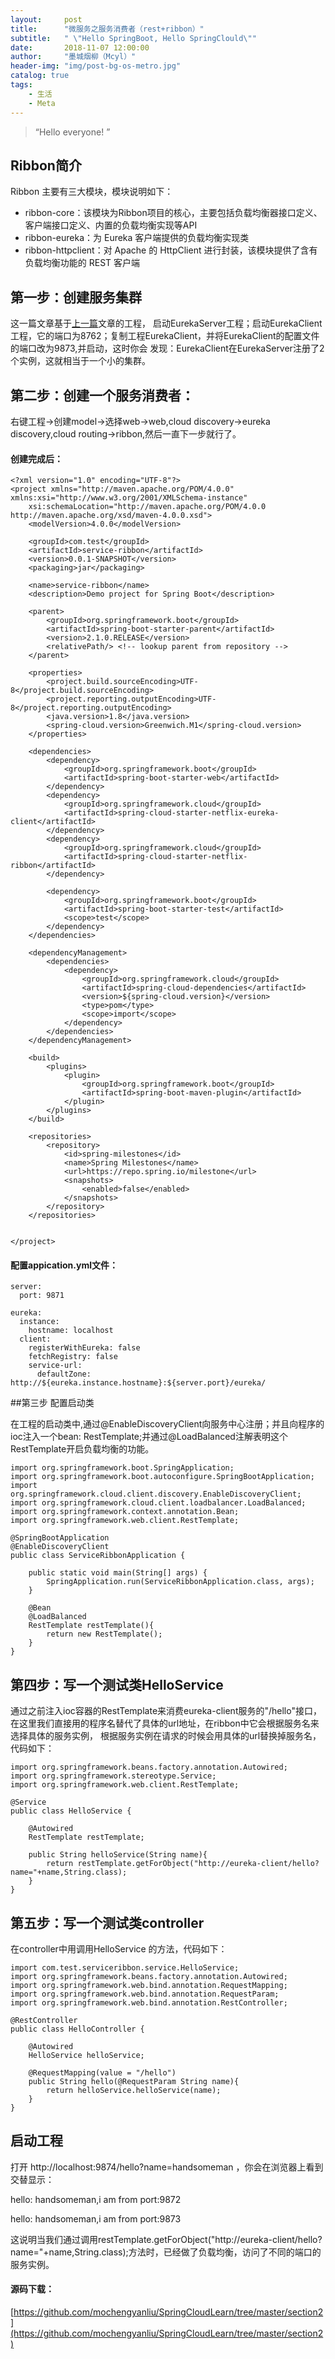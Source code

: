 ```yaml
---
layout:     post
title:      "微服务之服务消费者（rest+ribbon）"
subtitle:   " \"Hello SpringBoot, Hello SpringClould\""
date:       2018-11-07 12:00:00
author:     "墨城烟柳（Mcyl）"
header-img: "img/post-bg-os-metro.jpg"
catalog: true
tags:
    - 生活
    - Meta
---
```


> “Hello everyone! ”


## Ribbon简介

Ribbon 主要有三大模块，模块说明如下：

-  ribbon-core：该模块为Ribbon项目的核心，主要包括负载均衡器接口定义、客户端接口定义、内置的负载均衡实现等API
-  ribbon-eureka：为 Eureka 客户端提供的负载均衡实现类
-  ribbon-httpclient：对 Apache 的 HttpClient 进行封装，该模块提供了含有负载均衡功能的 REST 客户端


## 第一步：创建服务集群

这一篇文章基于[上一篇](https://mochengyanliu.github.io/2018/10/31/微服务之服务注册与发现-Eureka-2018/)文章的工程，
启动EurekaServer工程；启动EurekaClient工程，它的端口为8762；复制工程EurekaClient，并将EurekaClient的配置文件的端口改为9873,并启动，这时你会
发现：EurekaClient在EurekaServer注册了2个实例，这就相当于一个小的集群。


## 第二步：创建一个服务消费者： 

右键工程->创建model->选择web->web,cloud discovery->eureka discovery,cloud routing->ribbon,然后一直下一步就行了。

####  创建完成后：

	<?xml version="1.0" encoding="UTF-8"?>
	<project xmlns="http://maven.apache.org/POM/4.0.0" xmlns:xsi="http://www.w3.org/2001/XMLSchema-instance"
		xsi:schemaLocation="http://maven.apache.org/POM/4.0.0 http://maven.apache.org/xsd/maven-4.0.0.xsd">
		<modelVersion>4.0.0</modelVersion>

		<groupId>com.test</groupId>
		<artifactId>service-ribbon</artifactId>
		<version>0.0.1-SNAPSHOT</version>
		<packaging>jar</packaging>

		<name>service-ribbon</name>
		<description>Demo project for Spring Boot</description>

		<parent>
			<groupId>org.springframework.boot</groupId>
			<artifactId>spring-boot-starter-parent</artifactId>
			<version>2.1.0.RELEASE</version>
			<relativePath/> <!-- lookup parent from repository -->
		</parent>

		<properties>
			<project.build.sourceEncoding>UTF-8</project.build.sourceEncoding>
			<project.reporting.outputEncoding>UTF-8</project.reporting.outputEncoding>
			<java.version>1.8</java.version>
			<spring-cloud.version>Greenwich.M1</spring-cloud.version>
		</properties>

		<dependencies>
			<dependency>
				<groupId>org.springframework.boot</groupId>
				<artifactId>spring-boot-starter-web</artifactId>
			</dependency>
			<dependency>
				<groupId>org.springframework.cloud</groupId>
				<artifactId>spring-cloud-starter-netflix-eureka-client</artifactId>
			</dependency>
			<dependency>
				<groupId>org.springframework.cloud</groupId>
				<artifactId>spring-cloud-starter-netflix-ribbon</artifactId>
			</dependency>

			<dependency>
				<groupId>org.springframework.boot</groupId>
				<artifactId>spring-boot-starter-test</artifactId>
				<scope>test</scope>
			</dependency>
		</dependencies>

		<dependencyManagement>
			<dependencies>
				<dependency>
					<groupId>org.springframework.cloud</groupId>
					<artifactId>spring-cloud-dependencies</artifactId>
					<version>${spring-cloud.version}</version>
					<type>pom</type>
					<scope>import</scope>
				</dependency>
			</dependencies>
		</dependencyManagement>

		<build>
			<plugins>
				<plugin>
					<groupId>org.springframework.boot</groupId>
					<artifactId>spring-boot-maven-plugin</artifactId>
				</plugin>
			</plugins>
		</build>

		<repositories>
			<repository>
				<id>spring-milestones</id>
				<name>Spring Milestones</name>
				<url>https://repo.spring.io/milestone</url>
				<snapshots>
					<enabled>false</enabled>
				</snapshots>
			</repository>
		</repositories>


	</project>
	

#### 配置appication.yml文件：

	server:
	  port: 9871
	  
	eureka:
	  instance:
		hostname: localhost
	  client:
		registerWithEureka: false
		fetchRegistry: false
		service-url:
		  defaultZone: http://${eureka.instance.hostname}:${server.port}/eureka/


##第三步 配置启动类

在工程的启动类中,通过@EnableDiscoveryClient向服务中心注册；并且向程序的ioc注入一个bean: RestTemplate;并通过@LoadBalanced注解表明这个RestTemplate开启负载均衡的功能。

	import org.springframework.boot.SpringApplication;
	import org.springframework.boot.autoconfigure.SpringBootApplication;
	import org.springframework.cloud.client.discovery.EnableDiscoveryClient;
	import org.springframework.cloud.client.loadbalancer.LoadBalanced;
	import org.springframework.context.annotation.Bean;
	import org.springframework.web.client.RestTemplate;

	@SpringBootApplication
	@EnableDiscoveryClient
	public class ServiceRibbonApplication {

		public static void main(String[] args) {
			SpringApplication.run(ServiceRibbonApplication.class, args);
		}

		@Bean
		@LoadBalanced
		RestTemplate restTemplate(){
			return new RestTemplate();
		}
	}


## 第四步：写一个测试类HelloService

通过之前注入ioc容器的RestTemplate来消费eureka-client服务的"/hello"接口，
在这里我们直接用的程序名替代了具体的url地址，在ribbon中它会根据服务名来选择具体的服务实例，
根据服务实例在请求的时候会用具体的url替换掉服务名，代码如下：

	import org.springframework.beans.factory.annotation.Autowired;
	import org.springframework.stereotype.Service;
	import org.springframework.web.client.RestTemplate;

	@Service
	public class HelloService {

		@Autowired
		RestTemplate restTemplate;

		public String helloService(String name){
			return restTemplate.getForObject("http://eureka-client/hello?name="+name,String.class);
		}
	}

## 第五步：写一个测试类controller

在controller中用调用HelloService 的方法，代码如下：

	import com.test.serviceribbon.service.HelloService;
	import org.springframework.beans.factory.annotation.Autowired;
	import org.springframework.web.bind.annotation.RequestMapping;
	import org.springframework.web.bind.annotation.RequestParam;
	import org.springframework.web.bind.annotation.RestController;

	@RestController
	public class HelloController {

		@Autowired
		HelloService helloService;

		@RequestMapping(value = "/hello")
		public String hello(@RequestParam String name){
			return helloService.helloService(name);
		}
	}

## 启动工程

打开 http://localhost:9874/hello?name=handsomeman ，你会在浏览器上看到交替显示：

hello: handsomeman,i am from port:9872

hello: handsomeman,i am from port:9873

这说明当我们通过调用restTemplate.getForObject("http://eureka-client/hello?name="+name,String.class);方法时，已经做了负载均衡，访问了不同的端口的服务实例。

####  源码下载：

[https://github.com/mochengyanliu/SpringCloudLearn/tree/master/section2](https://github.com/mochengyanliu/SpringCloudLearn/tree/master/section2)

